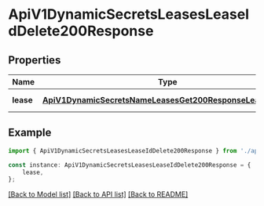 # ApiV1DynamicSecretsLeasesLeaseIdDelete200Response


## Properties

Name | Type | Description | Notes
------------ | ------------- | ------------- | -------------
**lease** | [**ApiV1DynamicSecretsNameLeasesGet200ResponseLeasesInner**](ApiV1DynamicSecretsNameLeasesGet200ResponseLeasesInner.md) |  | [default to undefined]

## Example

```typescript
import { ApiV1DynamicSecretsLeasesLeaseIdDelete200Response } from './api';

const instance: ApiV1DynamicSecretsLeasesLeaseIdDelete200Response = {
    lease,
};
```

[[Back to Model list]](../README.md#documentation-for-models) [[Back to API list]](../README.md#documentation-for-api-endpoints) [[Back to README]](../README.md)
